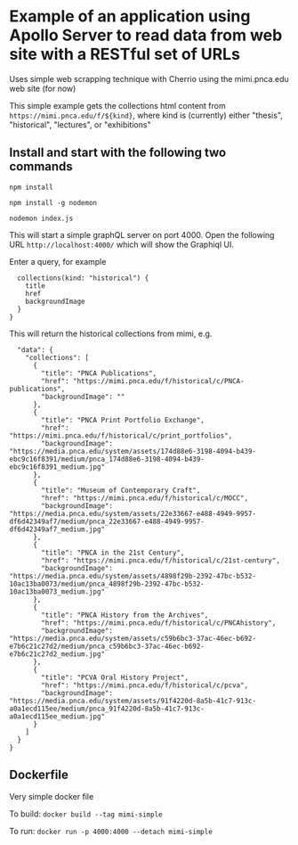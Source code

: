 # Example of an application using Apollo Server to read data from web site with a RESTful set of URLs

Uses simple web scrapping technique with Cherrio using the mimi.pnca.edu web site (for now)

This simple example gets the collections html content from `https://mimi.pnca.edu/f/${kind}`, where  kind is (currently) either "thesis", "historical", "lectures", or "exhibitions"

## Install and start with the following two commands

```
npm install

npm install -g nodemon

nodemon index.js
```

This will start a simple graphQL server on port 4000.  Open the following URL `http://localhost:4000/` which will show the Graphiql UI.

Enter a query, for example

```{
  collections(kind: "historical") {
    title
    href
    backgroundImage
  }
}
```

This will return the historical collections from mimi, e.g.

```{
  "data": {
    "collections": [
      {
        "title": "PNCA Publications",
        "href": "https://mimi.pnca.edu/f/historical/c/PNCA-publications",
        "backgroundImage": ""
      },
      {
        "title": "PNCA Print Portfolio Exchange",
        "href": "https://mimi.pnca.edu/f/historical/c/print_portfolios",
        "backgroundImage": "https://media.pnca.edu/system/assets/174d88e6-3198-4094-b439-ebc9c16f8391/medium/pnca_174d88e6-3198-4094-b439-ebc9c16f8391_medium.jpg"
      },
      {
        "title": "Museum of Contemporary Craft",
        "href": "https://mimi.pnca.edu/f/historical/c/MOCC",
        "backgroundImage": "https://media.pnca.edu/system/assets/22e33667-e488-4949-9957-df6d42349af7/medium/pnca_22e33667-e488-4949-9957-df6d42349af7_medium.jpg"
      },
      {
        "title": "PNCA in the 21st Century",
        "href": "https://mimi.pnca.edu/f/historical/c/21st-century",
        "backgroundImage": "https://media.pnca.edu/system/assets/4898f29b-2392-47bc-b532-10ac13ba0073/medium/pnca_4898f29b-2392-47bc-b532-10ac13ba0073_medium.jpg"
      },
      {
        "title": "PNCA History from the Archives",
        "href": "https://mimi.pnca.edu/f/historical/c/PNCAhistory",
        "backgroundImage": "https://media.pnca.edu/system/assets/c59b6bc3-37ac-46ec-b692-e7b6c21c27d2/medium/pnca_c59b6bc3-37ac-46ec-b692-e7b6c21c27d2_medium.jpg"
      },
      {
        "title": "PCVA Oral History Project",
        "href": "https://mimi.pnca.edu/f/historical/c/pcva",
        "backgroundImage": "https://media.pnca.edu/system/assets/91f4220d-8a5b-41c7-913c-a0a1ecd115ee/medium/pnca_91f4220d-8a5b-41c7-913c-a0a1ecd115ee_medium.jpg"
      }
    ]
  }
}
```


## Dockerfile

Very simple docker file

To build: `docker build --tag mimi-simple`

To run: `docker run -p 4000:4000 --detach mimi-simple`
